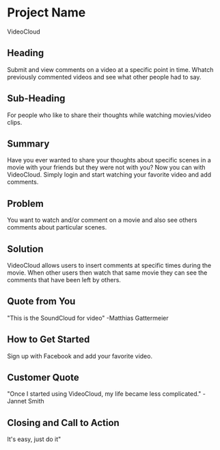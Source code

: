 # Project Name #
 VideoCloud
## Heading ##
Submit and view comments on a video at a specific point in time. Whatch previously commented videos and see what other people had to say. 

## Sub-Heading ##
For people who like to share their thoughts while watching movies/video clips.

## Summary ##
Have you ever wanted to share your thoughts about specific scenes in a movie with your friends but they were not with you? Now you can with VideoCloud. Simply login and start watching your favorite video and add comments.

## Problem ##
You want to watch and/or comment on a movie and also see others comments about particular scenes.

## Solution ##
VideoCloud allows users to insert comments at specific times during the movie. When other users then watch that same movie they can see the comments that have been left by others. 

## Quote from You ##
"This is the SoundCloud for video" -Matthias Gattermeier

## How to Get Started ##
Sign up with Facebook and add your favorite video.

## Customer Quote ##
"Once I started using VideoCloud, my life became less complicated." -Jannet Smith

## Closing and Call to Action ##
It's easy, just do it"
